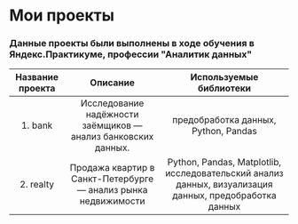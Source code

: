 # Мои проекты
### Данные проекты были выполнены в ходе обучения в Яндекс.Практикуме, профессии "Аналитик данных"
| Название проекта | Описание | 	Используемые библиотеки |
| :--------------------: | :---------------------: |:---------------------------:|
| 1. bank  | Исследование надёжности заёмщиков — анализ банковских данных.| предобработка данных, Python, Pandas |
| 2. realty  | Продажа квартир в Санкт-Петербурге — анализ рынка недвижимости| Python, Pandas, Matplotlib, исследовательский анализ данных, визуализация данных, предобработка данных |

